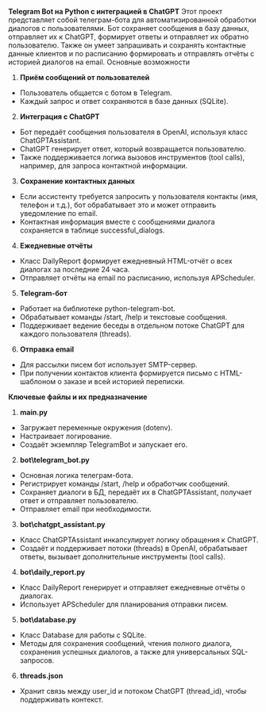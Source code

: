 **Telegram Bot на Python c интеграцией в ChatGPT**
Этот проект представляет собой телеграм-бота для автоматизированной обработки диалогов с пользователями. Бот сохраняет сообщения в базу данных, отправляет их к ChatGPT, формирует ответы и отправляет их обратно пользователю. Также он умеет запрашивать и сохранять контактные данные клиентов и по расписанию формировать и отправлять отчёты с историей диалогов на email.
Основные возможности
1.	**Приём сообщений от пользователей**
-	Пользователь общается с ботом в Telegram.
-	Каждый запрос и ответ сохраняются в базе данных (SQLite).
2.	**Интеграция с ChatGPT**
-	Бот передаёт сообщения пользователя в OpenAI, используя класс ChatGPTAssistant.
-	ChatGPT генерирует ответ, который возвращается пользователю.
-	Также поддерживается логика вызовов инструментов (tool calls), например, для запроса контактной информации.
3.	**Сохранение контактных данных**
-	Если ассистенту требуется запросить у пользователя контакты (имя, телефон и т.д.), бот обрабатывает это и может отправить уведомление по email.
-	Контактная информация вместе с сообщениями диалога сохраняется в таблице successful_dialogs.
4.	**Ежедневные отчёты**
-	Класс DailyReport формирует ежедневный HTML-отчёт о всех диалогах за последние 24 часа.
-	Отправляет отчёты на email по расписанию, используя APScheduler.
5.	**Telegram-бот**
-	Работает на библиотеке python-telegram-bot.
-	Обрабатывает команды /start, /help и текстовые сообщения.
-	Поддерживает ведение беседы в отдельном потоке ChatGPT для каждого пользователя (threads).
6.	**Отправка email**
-	Для рассылки писем бот использует SMTP-сервер.
-	При получении контактов клиента формируется письмо с HTML-шаблоном о заказе и всей историей переписки.

**Ключевые файлы и их предназначение**
1.	**main.py**
-	Загружает переменные окружения (dotenv).
-	Настраивает логирование.
-	Создаёт экземпляр TelegramBot и запускает его.
2.	**bot\telegram_bot.py**
-	Основная логика телеграм-бота.
-	Регистрирует команды /start, /help и обработчик сообщений.
-	Сохраняет диалоги в БД, передаёт их в ChatGPTAssistant, получает ответ и отправляет пользователю.
-	Отправляет email при необходимости.
3.	**bot\chatgpt_assistant.py**
-	Класс ChatGPTAssistant инкапсулирует логику обращения к ChatGPT.
-	Создаёт и поддерживает потоки (threads) в OpenAI, обрабатывает ответы, вызывает дополнительные инструменты (tool calls).
4.	**bot\daily_report.py**
-	Класс DailyReport генерирует и отправляет ежедневные отчёты о диалогах.
-	Использует APScheduler для планирования отправки писем.
5.	**bot\database.py**
-	Класс Database для работы с SQLite.
-	Методы для сохранения сообщений, чтения полного диалога, сохранения успешных диалогов, а также для универсальных SQL-запросов.
6.	**threads.json**
-	Хранит связь между user_id и потоком ChatGPT (thread_id), чтобы поддерживать контекст.

